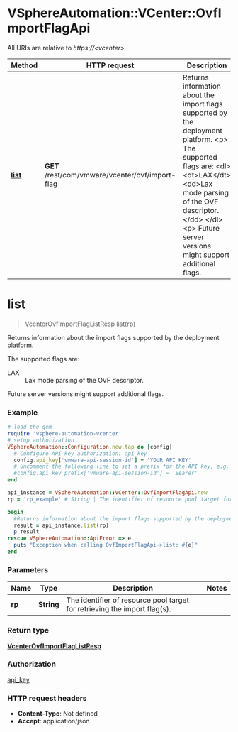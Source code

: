 # VSphereAutomation::VCenter::OvfImportFlagApi

All URIs are relative to *https://&lt;vcenter&gt;*

Method | HTTP request | Description
------------- | ------------- | -------------
[**list**](OvfImportFlagApi.md#list) | **GET** /rest/com/vmware/vcenter/ovf/import-flag | Returns information about the import flags supported by the deployment platform. &lt;p&gt; The supported flags are: &lt;dl&gt; &lt;dt&gt;LAX&lt;/dt&gt; &lt;dd&gt;Lax mode parsing of the OVF descriptor.&lt;/dd&gt; &lt;/dl&gt; &lt;p&gt; Future server versions might support additional flags.


# **list**
> VcenterOvfImportFlagListResp list(rp)

Returns information about the import flags supported by the deployment platform. <p> The supported flags are: <dl> <dt>LAX</dt> <dd>Lax mode parsing of the OVF descriptor.</dd> </dl> <p> Future server versions might support additional flags.

### Example
```ruby
# load the gem
require 'vsphere-automation-vcenter'
# setup authorization
VSphereAutomation::Configuration.new.tap do |config|
  # Configure API key authorization: api_key
  config.api_key['vmware-api-session-id'] = 'YOUR API KEY'
  # Uncomment the following line to set a prefix for the API key, e.g. 'Bearer' (defaults to nil)
  #config.api_key_prefix['vmware-api-session-id'] = 'Bearer'
end

api_instance = VSphereAutomation::VCenter::OvfImportFlagApi.new
rp = 'rp_example' # String | The identifier of resource pool target for retrieving the import flag(s).

begin
  #Returns information about the import flags supported by the deployment platform. <p> The supported flags are: <dl> <dt>LAX</dt> <dd>Lax mode parsing of the OVF descriptor.</dd> </dl> <p> Future server versions might support additional flags.
  result = api_instance.list(rp)
  p result
rescue VSphereAutomation::ApiError => e
  puts "Exception when calling OvfImportFlagApi->list: #{e}"
end
```

### Parameters

Name | Type | Description  | Notes
------------- | ------------- | ------------- | -------------
 **rp** | **String**| The identifier of resource pool target for retrieving the import flag(s). | 

### Return type

[**VcenterOvfImportFlagListResp**](VcenterOvfImportFlagListResp.md)

### Authorization

[api_key](../README.md#api_key)

### HTTP request headers

 - **Content-Type**: Not defined
 - **Accept**: application/json



